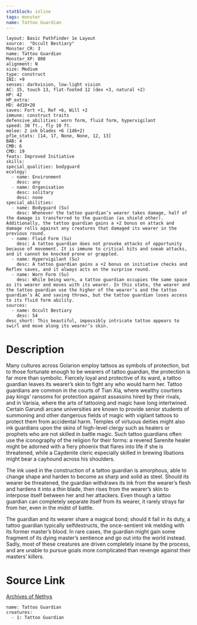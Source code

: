 ```yaml
---
statblock: inline
tags: monster
name: Tattoo Guardian
---
```

```statblock
layout: Basic Pathfinder 1e Layout
source:  "Occult Bestiary"
Monster_CR: 3
name: Tattoo Guardian
Monster_XP: 800
alignment: N
size: Medium
type: construct
INI: +9
senses: darkvision, low-light vision
AC: 15, touch 13, flat-footed 12 (dex +3, natural +2)
HP: 42
HP_extra: 
HD: 4d10+20
saves: Fort +1, Ref +6, Will +2
immune: construct traits
defensive_abilities: worn form, fluid form, hypervigilant
speed: 30 ft., fly 10 ft.
melee: 2 ink blades +6 (1d6+2)
pf1e_stats: [14, 17, None, None, 12, 13]
BAB: 4
CMB: 6
CMD: 19
feats: Improved Initiative
skills: 
special_qualities: bodyguard
ecology:
  - name: Environment
    desc: any
  - name: Organisation
    desc: solitary
    desc: none
special_abilities:
  - name: Bodyguard (Su)
    desc: Whenever the tattoo guardian’s wearer takes damage, half of the damage is transferred to the guardian (as shield other). Additionally, the tattoo guardian gains a +2 bonus on attack and damage rolls against any creatures that damaged its wearer in the previous round.
  - name: Fluid Form (Su)
    desc: A tattoo guardian does not provoke attacks of opportunity because of movement. It is immune to critical hits and sneak attacks, and it cannot be knocked prone or grappled.
  - name: Hypervigilant (Su)
    desc: A tattoo guardian gains a +2 bonus on initiative checks and Reflex saves, and it always acts on the surprise round.
  - name: Worn Form (Su)
    desc: While being worn, a tattoo guardian occupies the same space as its wearer and moves with its wearer. In this state, the wearer and the tattoo guardian use the higher of the wearer’s and the tattoo guardian’s AC and saving throws, but the tattoo guardian loses access to its fluid form ability.
sources:
  - name: Occult Bestiary
    desc: 54
desc_short: This beautiful, impossibly intricate tattoo appears to swirl and move along its wearer’s skin.
```
# Description
Many cultures across Golarion employ tattoos as symbols of protection, but to those fortunate enough to be wearers of tattoo guardian, the protection is far more than symbolic. Fiercely loyal and protective of its ward, a tattoo guardian leaves its wearer’s skin to fight any who would harm her. Tattoo guardians are common in the courts of Tian Xia, where wealthy courtiers pay kings’ ransoms for protection against assassins hired by their rivals, and in Varisia, where the arts of tattooing and magic have long intertwined. Certain Garundi arcane universities are known to provide senior students of summoning and other dangerous fields of magic with vigilant tattoos to protect them from accidental harm. Temples of virtuous deities might also ink guardians upon the skins of high-level clergy such as healers or prophets who are not skilled in battle magic. Such tattoo guardians often use the iconography of the religion for their forms: a revered Sarenite healer might be adorned with a fiery phoenix that flares into life if she is threatened, while a Caydenite cleric especially skilled in brewing libations might bear a cayhound across his shoulders.

The ink used in the construction of a tattoo guardian is amorphous, able to change shape and harden to become as sharp and solid as steel. Should its wearer be threatened, the guardian withdraws its ink from the wearer’s flesh and hardens it into a thin blade, then rises from the wearer’s skin to interpose itself between her and her attackers. Even though a tattoo guardian can completely separate itself from its wearer, it rarely strays far from her, even in the midst of battle.

The guardian and its wearer share a magical bond; should it fail in its duty, a tattoo guardian typically selfdestructs, the once-sentient ink melding with its former master’s blood. In rare cases, the guardian might gain some fragment of its dying master’s sentience and go out into the world instead. Sadly, most of these creatures are driven completely insane by the process, and are unable to pursue goals more complicated than revenge against their masters’ killers.
# Source Link
[Archives of Nethys](https://aonprd.com/MonsterDisplay.aspx?ItemName=Tattoo%20Guardian)
```encounter-table
name: Tattoo Guardian
creatures:
  - 1: Tattoo Guardian
```
